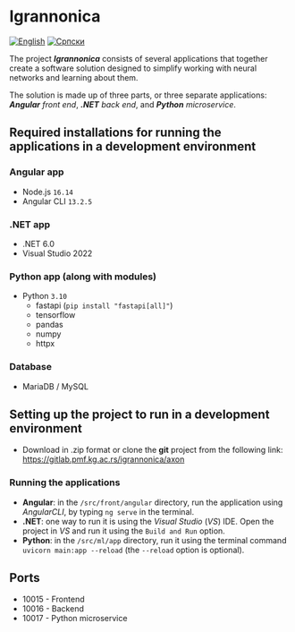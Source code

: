 # Igrannonica

[![English][readme-lang-en-img]][readme-lang-en]
[![Српски][readme-lang-sr-img]][readme-lang-sr]

The project _**Igrannonica**_ consists of several applications that together create a software solution designed to simplify working with neural networks and learning about them.

The solution is made up of three parts, or three separate applications: _**Angular** front end_, _**.NET** back end_, and _**Python** microservice_.


## Required installations for running the applications in a development environment

### Angular app

- Node.js `16.14`
- Angular CLI `13.2.5`

### .NET app

- .NET 6.0
- Visual Studio 2022

### Python app (along with modules)

- Python `3.10`
    - fastapi (`pip install "fastapi[all]"`)
    - tensorflow
    - pandas
    - numpy
    - httpx

### Database

- MariaDB / MySQL


## Setting up the project to run in a development environment

- Download in .zip format or clone the **git** project from the following link: https://gitlab.pmf.kg.ac.rs/igrannonica/axon

### Running the applications

- **Angular**: in the `/src/front/angular` directory, run the application using _AngularCLI_, by typing `ng serve` in the terminal.
- **.NET**: one way to run it is using the _Visual Studio_ (_VS_) IDE. Open the project in _VS_ and run it using the `Build and Run` option.
- **Python**: in the `/src/ml/app` directory, run it using the terminal command `uvicorn main:app --reload` (the `--reload` option is optional).



## Ports
- 10015 - Frontend
- 10016 - Backend
- 10017 - Python microservice


[//]: # (-------------Section for references-------------)

[readme-lang-en]: https://github.com/imi-axon/igrannonica/blob/master/README.md
[readme-lang-en-img]: https://img.shields.io/badge/language-English-blue

[readme-lang-sr]: https://github.com/imi-axon/igrannonica/blob/master/README.sr.md
[readme-lang-sr-img]: https://img.shields.io/badge/language-%D0%A1%D1%80%D0%BF%D1%81%D0%BA%D0%B8%20-red
